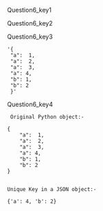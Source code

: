 Question6_key1



Question6_key2


Question6_key3



```
'{
 "a":  1,
 "a":  2,
 "a":  3, 
 "a": 4,   
 "b": 1, 
 "b": 2
 }'
```
  
Question6_key4


```
 Original Python object:- 

{
    "a":  1, 
    "a":  2, 
    "a":  3, 
    "a": 4, 
    "b": 1, 
    "b": 2
}


Unique Key in a JSON object:-

{'a': 4, 'b': 2}

```
